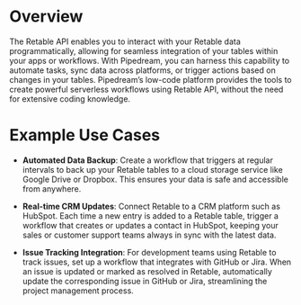 # Overview

The Retable API enables you to interact with your Retable data programmatically, allowing for seamless integration of your tables within your apps or workflows. With Pipedream, you can harness this capability to automate tasks, sync data across platforms, or trigger actions based on changes in your tables. Pipedream’s low-code platform provides the tools to create powerful serverless workflows using Retable API, without the need for extensive coding knowledge.

# Example Use Cases

- **Automated Data Backup**: Create a workflow that triggers at regular intervals to back up your Retable tables to a cloud storage service like Google Drive or Dropbox. This ensures your data is safe and accessible from anywhere.

- **Real-time CRM Updates**: Connect Retable to a CRM platform such as HubSpot. Each time a new entry is added to a Retable table, trigger a workflow that creates or updates a contact in HubSpot, keeping your sales or customer support teams always in sync with the latest data.

- **Issue Tracking Integration**: For development teams using Retable to track issues, set up a workflow that integrates with GitHub or Jira. When an issue is updated or marked as resolved in Retable, automatically update the corresponding issue in GitHub or Jira, streamlining the project management process.

